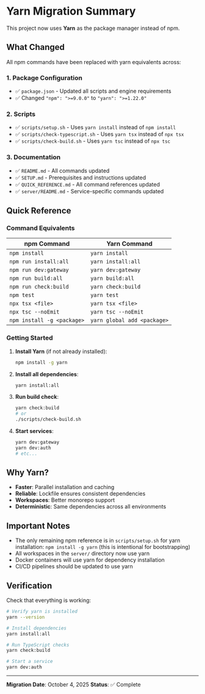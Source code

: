# Yarn Migration Summary

This project now uses **Yarn** as the package manager instead of npm.

## What Changed

All npm commands have been replaced with yarn equivalents across:

### 1. Package Configuration
- ✅ `package.json` - Updated all scripts and engine requirements
- ✅ Changed `"npm": ">=9.0.0"` to `"yarn": ">=1.22.0"`

### 2. Scripts
- ✅ `scripts/setup.sh` - Uses `yarn install` instead of `npm install`
- ✅ `scripts/check-typescript.sh` - Uses `yarn tsx` instead of `npx tsx`
- ✅ `scripts/check-build.sh` - Uses `yarn tsc` instead of `npx tsc`

### 3. Documentation
- ✅ `README.md` - All commands updated
- ✅ `SETUP.md` - Prerequisites and instructions updated
- ✅ `QUICK_REFERENCE.md` - All command references updated
- ✅ `server/README.md` - Service-specific commands updated

## Quick Reference

### Command Equivalents

| npm Command | Yarn Command |
|------------|--------------|
| `npm install` | `yarn install` |
| `npm run install:all` | `yarn install:all` |
| `npm run dev:gateway` | `yarn dev:gateway` |
| `npm run build:all` | `yarn build:all` |
| `npm run check:build` | `yarn check:build` |
| `npm test` | `yarn test` |
| `npx tsx <file>` | `yarn tsx <file>` |
| `npx tsc --noEmit` | `yarn tsc --noEmit` |
| `npm install -g <package>` | `yarn global add <package>` |

### Getting Started

1. **Install Yarn** (if not already installed):
   ```bash
   npm install -g yarn
   ```

2. **Install all dependencies**:
   ```bash
   yarn install:all
   ```

3. **Run build check**:
   ```bash
   yarn check:build
   # or
   ./scripts/check-build.sh
   ```

4. **Start services**:
   ```bash
   yarn dev:gateway
   yarn dev:auth
   # etc...
   ```

## Why Yarn?

- **Faster**: Parallel installation and caching
- **Reliable**: Lockfile ensures consistent dependencies
- **Workspaces**: Better monorepo support
- **Deterministic**: Same dependencies across all environments

## Important Notes

- The only remaining npm reference is in `scripts/setup.sh` for yarn installation: `npm install -g yarn` (this is intentional for bootstrapping)
- All workspaces in the `server/` directory now use yarn
- Docker containers will use yarn for dependency installation
- CI/CD pipelines should be updated to use yarn

## Verification

Check that everything is working:

```bash
# Verify yarn is installed
yarn --version

# Install dependencies
yarn install:all

# Run TypeScript checks
yarn check:build

# Start a service
yarn dev:auth
```

---
**Migration Date**: October 4, 2025
**Status**: ✅ Complete
